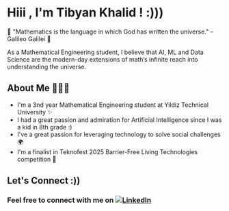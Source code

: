 # Hiii , I'm Tibyan Khalid ! :)))

🧠 "Mathematics is the language in which God has written the universe."
– Galileo Galilei 🌌

As a Mathematical Engineering student, I believe that AI, ML and Data Science are
the modern-day extensions of math’s infinite reach into understanding the universe.

## About Me 🙋🏾‍♀️

- I'm a 3nd year Mathematical Engineering student at
Yildiz Technical University ✨
- I had a great passion and admiration for Artificial Intelligence since
I was a kid in 8th grade :)
- I've a great passion for leveraging technology to
solve social challenges 🌍
- I'm a finalist in Teknofest 2025 Barrier-Free
Living Technologies competition 🚀

## Let's Connect :))

### Feel free to connect with me on [![LinkedIn](https://tinyurl.com/bdz848dw)](https://www.linkedin.com/in/tibyankhalid?utm_source=share&utm_campaign=share_via&utm_content=profile&utm_medium=ios_app)
